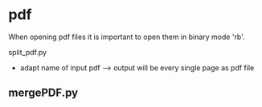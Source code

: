 # pdf

When opening pdf files it is important to open them in binary mode 'rb'.

split_pdf.py
 - adapt name of input pdf
 --> output will be every single page as pdf file


mergePDF.py
 - 